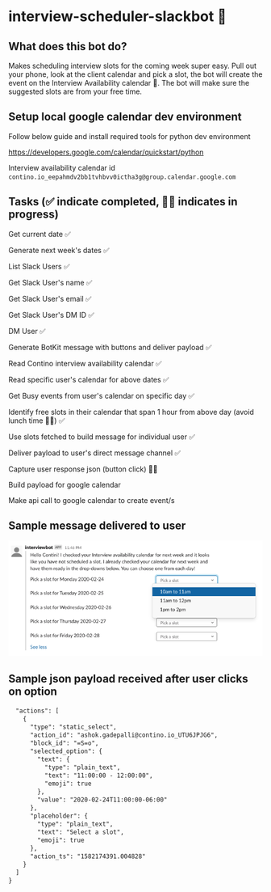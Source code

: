 # interview-scheduler-slackbot 🤖

## What does this bot do?

Makes scheduling interview slots for the coming week super easy. Pull out your phone, look at the client calendar and pick a slot, the bot will create the event on the Interview Availability calendar 🤯. The bot will make sure the suggested slots are from your free time.

## Setup local google calendar dev environment

Follow below guide and install required tools for python dev environment

https://developers.google.com/calendar/quickstart/python

Interview availability calendar id
`contino.io_eepahmdv2bb1tvhbvv0ictha3g@group.calendar.google.com`

## Tasks (✅ indicate completed, 👩‍💻 indicates in progress)

Get current date ✅

Generate next week's dates ✅

List Slack Users ✅

Get Slack User's name ✅

Get Slack User's email ✅

Get Slack User's DM ID ✅

DM User ✅

Generate BotKit message with buttons and deliver payload ✅

Read Contino interview availability calendar ✅

Read specific user's calendar for above dates ✅

Get Busy events from user's calendar on specific day ✅

Identify free slots in their calendar that span 1 hour from above day (avoid lunch time 👩‍💻) ✅

Use slots fetched to build message for individual user ✅

Deliver payload to user's direct message channel ✅

Capture user response json (button click) 👩‍💻

Build payload for google calendar

Make api call to google calendar to create event/s

## Sample message delivered to user

![screen capture](./images/interviewbot.png)

## Sample json payload received after user clicks on option

```
  "actions": [
    {
      "type": "static_select",
      "action_id": "ashok.gadepalli@contino.io_UTU6JPJG6",
      "block_id": "=S=o",
      "selected_option": {
        "text": {
          "type": "plain_text",
          "text": "11:00:00 - 12:00:00",
          "emoji": true
        },
        "value": "2020-02-24T11:00:00-06:00"
      },
      "placeholder": {
        "type": "plain_text",
        "text": "Select a slot",
        "emoji": true
      },
      "action_ts": "1582174391.004828"
    }
  ]
}
```